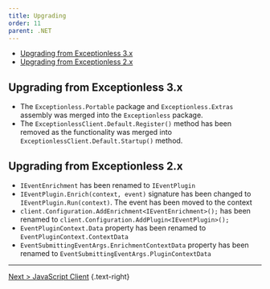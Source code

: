 ```yaml
---
title: Upgrading
order: 11
parent: .NET
---
```


- [Upgrading from Exceptionless 3.x](#upgrading-from-exceptionless-3x)
- [Upgrading from Exceptionless 2.x](#upgrading-from-exceptionless-2x)

## Upgrading from Exceptionless 3.x

- The `Exceptionless.Portable` package and `Exceptionless.Extras` assembly was merged into the `Exceptionless` package.
- The `ExceptionlessClient.Default.Register()` method has been removed as the functionality was merged into `ExceptionlessClient.Default.Startup()` method.

## Upgrading from Exceptionless 2.x

- `IEventEnrichment` has been renamed to `IEventPlugin`
- `IEventPlugin.Enrich(context, event)` signature has been changed to `IEventPlugin.Run(context)`. The event has been moved to the context
- `client.Configuration.AddEnrichment<IEventEnrichment>();` has been renamed to `client.Configuration.AddPlugin<IEventPlugin>();`
- `EventPluginContext.Data` property has been renamed to `EventPluginContext.ContextData`
- `EventSubmittingEventArgs.EnrichmentContextData` property has been renamed to `EventSubmittingEventArgs.PluginContextData`

---  

[Next > JavaScript Client](../javascript/index.md) {.text-right}